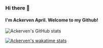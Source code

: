 ### Hi there 👋

#### I'm Ackerven April. Welcome to my Github!

<!--
**Ackerven/Ackerven** is a ✨ _special_ ✨ repository because its `README.md` (this file) appears on your GitHub profile.

Here are some ideas to get you started:

- 🔭 I’m currently working on ...
- 🌱 I’m currently learning ...
- 👯 I’m looking to collaborate on ...
- 🤔 I’m looking for help with ...
- 💬 Ask me about ...
- 📫 How to reach me: ...
- 😄 Pronouns: ...
- ⚡ Fun fact: ...
-->

![Ackerven's GitHub stats](https://github-readme-stats.vercel.app/api?username=ackerven&count_private=true)

[![Ackerven's wakatime stats](https://github-readme-stats.vercel.app/api/wakatime?username=ackerven)](https://github.com/anuraghazra/github-readme-stats)
